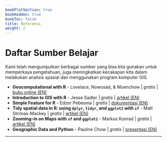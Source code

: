 ```yaml
---
bookFlatSection: true
bookHidden: true
bookToc: false
title: Referensi
weight: 2
---
```


# Daftar Sumber Belajar

Kami telah mengumpulkan berbagai sumber yang bisa kita gunakan untuk memperkaya pengetahuan, juga meningkatkan kecakapan kita dalam melakukan analisis spasial dan menggunakan program komputer GIS.

- **Geocomputational with R** - Lovelace, Nowosad, & Muenchow | _gratis_ | [buku online (EN)](https://geocompr.robinlovelace.net/)
- **Introduction to GIS with R** - Jesse Sadler | _gratis_ | [artikel (EN)](https://www.jessesadler.com/post/gis-with-r-intro/)
- **Simple Feature for R** - Edzer Pebesma | _gratis_ | [dokumentasi (EN)](https://r-spatial.github.io/sf/)
- **Tidy spatial data in R: using `dplyr`, `tidyr`, and `ggplot2` with `sf`** - Matt Strimas-Mackey | _gratis_ | [artikel (EN)](http://strimas.com/r/tidy-sf/)
- **Zooming-in on Maps with `sf` and `ggplot2`** - Markus Konrad | _gratis_ | [artikel (EN)](https://datascience.blog.wzb.eu/2019/04/30/zooming-in-on-maps-with-sf-and-ggplot2/)
- **Geographic Data and Python** - Pauline Chow | _gratis_ | [presentasi (EN)](https://docs.google.com/presentation/d/1BGnVi2wIhS1RdqEdSXjDHHdsZcnarBrIbZ646nbH7g4/edit#slide=id.p)

-----